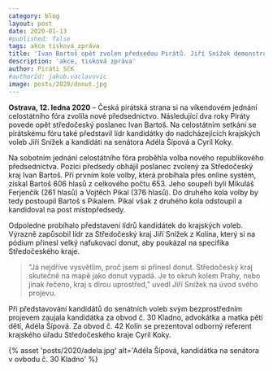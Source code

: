 ```yaml
---
category: blog
layout: post
date: 2020-01-13
#published: false
tags: akce tisková_zpráva
title: 'Ivan Bartoš opět zvolen předsedou Pirátů. Jiří Snížek demonstroval Středočeský kraj jako donut'
description: 'akce, tisková zpráva'
author: Piráti SčK
#authorId: jakub.vaclavovic
image: posts/2020/donut.jpg
---
```


**Ostrava, 12. ledna 2020** – Česká pirátská strana si na víkendovém jednání celostátního fóra zvolila nové předsednictvo. Následující dva roky Piráty povede opět středočeský poslanec Ivan Bartoš. Na celostátním setkání se pirátskému fóru také představil lídr kandidátky do nadcházejících krajských voleb Jiří Snížek a kandidáti na senátora Adéla Šípová a Cyril Koky.

Na sobotním jednání celostátního fóra proběhla volba nového republikového předsednictva. Pozici předsedy obhájil poslanec zvolený za Středočeský kraj Ivan Bartoš. Při prvním kole volby, která probíhala přes online systém, získal Bartoš 606 hlasů z celkového počtu 653. Jeho soupeři byli Mikuláš Ferjenčík (261 hlasů) a Vojtěch Pikal (376 hlasů). Do druhého kola volby by tedy postoupil Bartoš s Pikalem. Pikal však z druhého kola odstoupil a kandidoval na post místopředsedy.

Odpoledne probíhalo představení lídrů kandidátek do krajských voleb. Výrazně zapůsobil lídr za Středočeský kraj Jiří Snížek z Kolína, který si na pódium přinesl velký nafukovací donut, aby poukázal na specifika Středočeského kraje. 

> “Já nejdříve vysvětlím, proč jsem si přinesl donut. Středočeský kraj skutečně na mapě jako donut vypadá. Je to okruh kolem Prahy, nebo jinak řečeno, kraj s dírou uprostřed,” uvedl Jiří Snížek na úvod svého projevu.

Při představování kandidátů do senátních voleb svým bezprostředním projevem zaujala kandidátka za obvod č. 30 Kladno, advokátka a matka pěti dětí, Adéla Šípová. Za obvod č. 42 Kolín se prezentoval odborný referent krajského úřadu Středočeského kraje Cyril Koky.

{% asset 'posts/2020/adela.jpg' alt='Adéla Šípová, kandidátka na senátora v ovbodu č. 30 Kladno' %}



 
